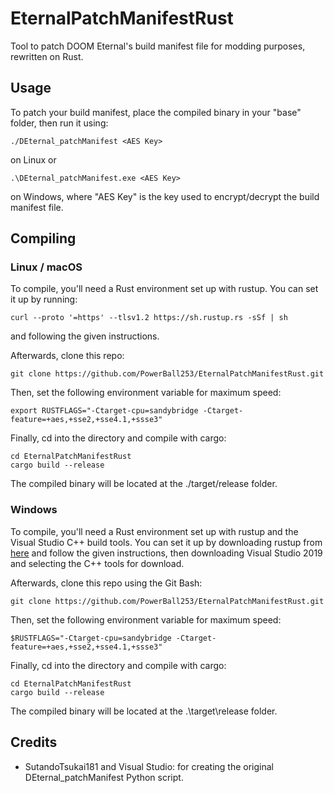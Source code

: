 # EternalPatchManifestRust
Tool to patch DOOM Eternal's build manifest file for modding purposes, rewritten on Rust.

## Usage
To patch your build manifest, place the compiled binary in your "base" folder, then run it using:
```
./DEternal_patchManifest <AES Key>
```
on Linux or 
```
.\DEternal_patchManifest.exe <AES Key>
```
on Windows, where "AES Key" is the key used to encrypt/decrypt the build manifest file.

## Compiling
### Linux / macOS
To compile, you'll need a Rust environment set up with rustup. You can set it up by running:
```
curl --proto '=https' --tlsv1.2 https://sh.rustup.rs -sSf | sh
```
and following the given instructions.

Afterwards, clone this repo:
```
git clone https://github.com/PowerBall253/EternalPatchManifestRust.git
```
Then, set the following environment variable for maximum speed:
```
export RUSTFLAGS="-Ctarget-cpu=sandybridge -Ctarget-feature=+aes,+sse2,+sse4.1,+ssse3"
```

Finally, cd into the directory and compile with cargo:
```
cd EternalPatchManifestRust
cargo build --release
```
The compiled binary will be located at the ./target/release folder.

### Windows
To compile, you'll need a Rust environment set up with rustup and the Visual Studio C++ build tools. You can set it up by downloading rustup from [here](https://www.rust-lang.org/tools/install) and follow the given instructions, then downloading Visual Studio 2019 and selecting the C++ tools for download.

Afterwards, clone this repo using the Git Bash:
```
git clone https://github.com/PowerBall253/EternalPatchManifestRust.git
```
Then, set the following environment variable for maximum speed:
```
$RUSTFLAGS="-Ctarget-cpu=sandybridge -Ctarget-feature=+aes,+sse2,+sse4.1,+ssse3"
```

Finally, cd into the directory and compile with cargo:
```
cd EternalPatchManifestRust
cargo build --release
```
The compiled binary will be located at the .\target\release folder.

## Credits
* SutandoTsukai181 and Visual Studio: for creating the original DEternal_patchManifest Python script.
